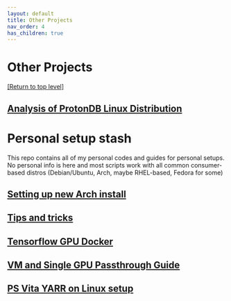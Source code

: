 ```yaml
---
layout: default
title: Other Projects
nav_order: 4
has_children: true
---
```


# Other Projects
[[Return to top level]](https://n0k0m3.github.io/)

## [Analysis of ProtonDB Linux Distribution](ProtonDB_Analysis/analysis.md)

# Personal setup stash

This repo contains all of my personal codes and guides for personal setups. No personal info is here and most scripts work with all common consumer-based distros (Debian/Ubuntu, Arch, maybe RHEL-based, Fedora for some)

## [Setting up new Arch install](Setting_up_Arch/README.md)

## [Tips and tricks](Tips_and_tricks.md)

## [Tensorflow GPU Docker](Tensorflow_Docker.md)

## [VM and Single GPU Passthrough Guide](GPU_Passthrough/Single_GPU_Passthrough_Guide.md)

## [PS Vita YARR on Linux setup](PS_Vita.md)
